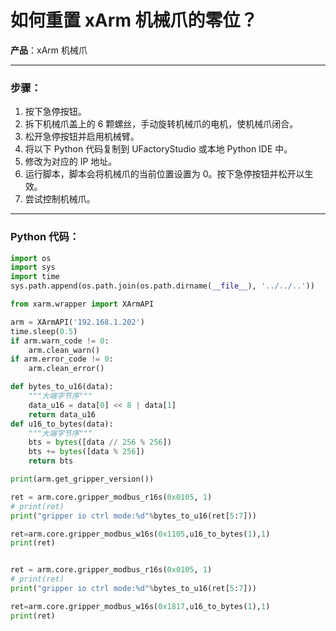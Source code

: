 # 如何重置 xArm 机械爪的零位？

**产品**：xArm 机械爪

---

### 步骤：
1. 按下急停按钮。
2. 拆下机械爪盖上的 6 颗螺丝，手动旋转机械爪的电机，使机械爪闭合。
3. 松开急停按钮并启用机械臂。
4. 将以下 Python 代码复制到 UFactoryStudio 或本地 Python IDE 中。
5. 修改为对应的 IP 地址。
6. 运行脚本，脚本会将机械爪的当前位置设置为 0。按下急停按钮并松开以生效。
7. 尝试控制机械爪。

---

### Python 代码：
```python
import os
import sys
import time
sys.path.append(os.path.join(os.path.dirname(__file__), '../../..'))

from xarm.wrapper import XArmAPI

arm = XArmAPI('192.168.1.202')
time.sleep(0.5)
if arm.warn_code != 0:
    arm.clean_warn()
if arm.error_code != 0:
    arm.clean_error()

def bytes_to_u16(data):
    """大端字节序"""
    data_u16 = data[0] << 8 | data[1]
    return data_u16
def u16_to_bytes(data):
    """大端字节序"""
    bts = bytes([data // 256 % 256])
    bts += bytes([data % 256])
    return bts

print(arm.get_gripper_version())

ret = arm.core.gripper_modbus_r16s(0x0105, 1)
# print(ret)
print("gripper io ctrl mode:%d"%bytes_to_u16(ret[5:7]))

ret=arm.core.gripper_modbus_w16s(0x1105,u16_to_bytes(1),1)
print(ret)


ret = arm.core.gripper_modbus_r16s(0x0105, 1)
# print(ret)
print("gripper io ctrl mode:%d"%bytes_to_u16(ret[5:7]))

ret=arm.core.gripper_modbus_w16s(0x1817,u16_to_bytes(1),1)
print(ret)